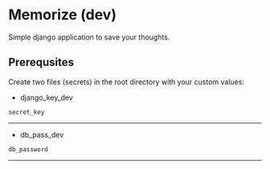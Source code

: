 # Memorize (dev)

Simple django application to save your thoughts.

## Prerequsites

  

Create two files (secrets) in the root directory with your custom values:
 
- django_key_dev
```
secret_key
```
***
- db_pass_dev
```
db_password
```
***